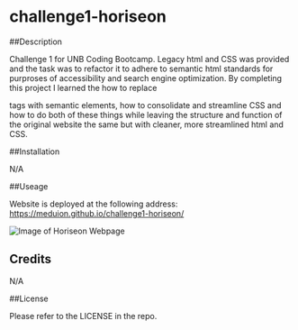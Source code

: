 # challenge1-horiseon

##Description

Challenge 1 for UNB Coding Bootcamp. Legacy html and CSS was provided and the task was to refactor it to adhere to semantic html standards for purproses of accessibility and search engine optimization. By completing this project I learned the how to replace <div> tags with semantic elements, how to consolidate and streamline CSS and how to do both of these things while leaving the structure and function of the original website the same but with cleaner, more streamlined html and CSS.
  
##Installation
  
N/A
  
##Useage
  
Website is deployed at the following address: https://meduion.github.io/challenge1-horiseon/
  
![Image of Horiseon Webpage](assets/images/screenshot.png)
  
## Credits
  
N/A
  
##License
  
Please refer to the LICENSE in the repo.
